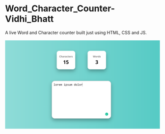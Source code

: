 # Word_Character_Counter-Vidhi_Bhatt
A live Word and Character counter built just using HTML, CSS and JS.
<br>
<br>
<img src="https://github.com/VidhiBhatt01/Word_Character_Counter-Vidhi_Bhatt/blob/main/Word-Character%20counter/Demo%20Image.png?raw=true">

